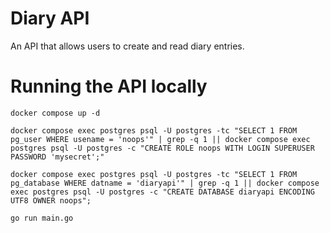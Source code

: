 # Diary API

An API that allows users to create and read diary entries.

# Running the API locally
```shell
docker compose up -d

docker compose exec postgres psql -U postgres -tc "SELECT 1 FROM pg_user WHERE usename = 'noops'" | grep -q 1 || docker compose exec postgres psql -U postgres -c "CREATE ROLE noops WITH LOGIN SUPERUSER PASSWORD 'mysecret';"

docker compose exec postgres psql -U postgres -tc "SELECT 1 FROM pg_database WHERE datname = 'diaryapi'" | grep -q 1 || docker compose exec postgres psql -U postgres -c "CREATE DATABASE diaryapi ENCODING UTF8 OWNER noops";

go run main.go
```